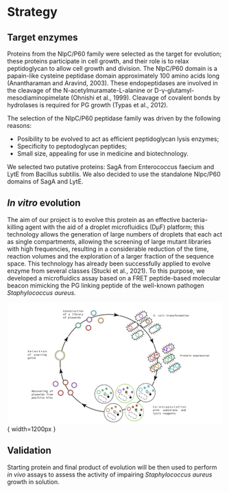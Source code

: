 # **Strategy**

## Target enzymes

Proteins from the NlpC/P60 family were selected as the target for evolution; these proteins participate in cell growth, and their role is to relax peptidoglycan to allow cell growth and division. The NlpC/P60 domain is a papain-like cysteine peptidase domain approximately 100 amino acids long (Anantharaman and Aravind, 2003). These endopeptidases are involved in the cleavage of the N-acetylmuramate-L-alanine or D-γ-glutamyl-mesodiaminopimelate (Ohnishi et al., 1999). Cleavage of covalent bonds by hydrolases is required for PG growth (Typas et al., 2012). 

The selection of the NlpC/P60 peptidase family was driven by the following reasons:

* Posibility to be evolved to act as efficient peptidoglycan lysis enzymes;
* Specificity to peptodoglycan peptides;
* Small size, appealing for use in medicine and biotechnology.

We selected two putative proteins: SagA from Enterococcus faecium and LytE from Bacillus subtilis. We also decided to use the standalone Nlpc/P60 domains of SagA and LytE.

## *In vitro* evolution

The aim of our project is to evolve this protein as an effective bacteria-killing agent with the aid of a droplet microfluidics (DµF) platform; this technology allows the generation of large numbers of droplets that each act as single compartments, allowing the screening of large mutant libraries with high frequencies, resulting in a considerable reduction of the time, reaction volumes and the exploration of a larger fraction of the sequence space. This technology has already been successfully applied to evolve enzyme from several classes (Stucki et al., 2021). To this purpose, we developed a microfluidics assay based on a FRET peptide-based molecular beacon mimicking the PG linking peptide of the well-known pathogen *Staphylococcus aureus*.

![Evolution_scheme](img/Iteration_cycle.svg){ width=1200px }

## Validation

Starting protein and final product of evolution will be then used to perform *in vivo* assays to assess the activity of impairing *Staphylococcus aureus* growth in solution.
